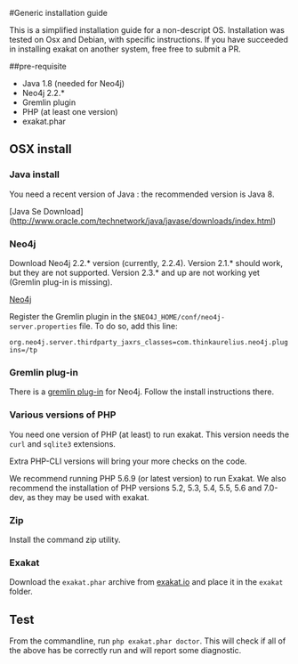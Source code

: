 #Generic installation guide

This is a simplified installation guide for a non-descript OS. Installation was tested on Osx and Debian, with specific instructions. If you have succeeded in installing exakat on another system, free free to submit a PR. 

##pre-requisite
* Java 1.8 (needed for Neo4j)
* Neo4j 2.2.*
* Gremlin plugin
* PHP (at least one version)
* exakat.phar

## OSX install

### Java install
You need a recent version of Java : the recommended version is Java 8. 

[Java Se Download] (http://www.oracle.com/technetwork/java/javase/downloads/index.html) 

### Neo4j

Download Neo4j 2.2.* version (currently, 2.2.4). 
Version 2.1.\* should work, but they are not supported. Version 2.3.\* and up are not working yet (Gremlin plug-in is missing).

[Neo4j](http://neo4j.com/)

Register the Gremlin plugin in the `$NEO4J_HOME/conf/neo4j-server.properties` file. To do so, add this line:

`org.neo4j.server.thirdparty_jaxrs_classes=com.thinkaurelius.neo4j.plugins=/tp`

### Gremlin plug-in

There is a [gremlin plug-in](https://github.com/thinkaurelius/neo4j-gremlin-plugin) for Neo4j. Follow the install instructions there. 

### Various versions of PHP
You need one version of PHP (at least) to run exakat. This version needs the `curl` and `sqlite3` extensions.  

Extra PHP-CLI versions will bring your more checks on the code. 

We recommend running PHP 5.6.9 (or latest version) to run Exakat. We also recommend the installation of PHP versions 5.2, 5.3, 5.4, 5.5, 5.6 and 7.0-dev, as they may be used with exakat.

### Zip
Install the command zip utility.

### Exakat 
Download the `exakat.phar` archive from [exakat.io](http://www.exakat.io/) and place it in the `exakat` folder.

## Test

From the commandline, run `php exakat.phar doctor`.
This will check if all of the above has be correctly run and will report some diagnostic. 

